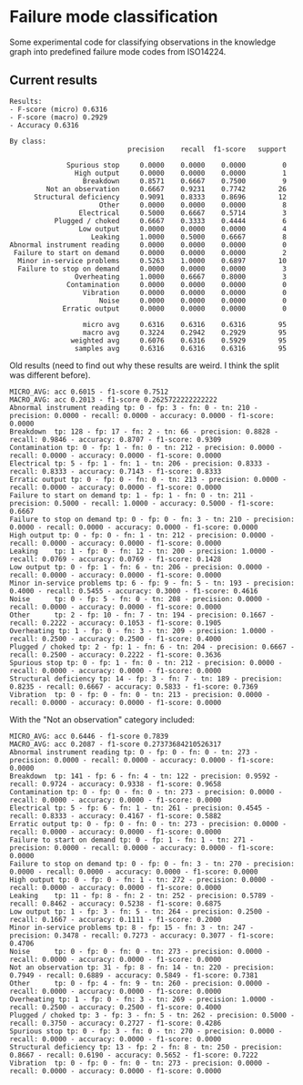 # Failure mode classification

Some experimental code for classifying observations in the knowledge graph into predefined failure mode codes from ISO14224.

## Current results

	Results:
	- F-score (micro) 0.6316
	- F-score (macro) 0.2929
	- Accuracy 0.6316

	By class:
	                             precision    recall  f1-score   support

	              Spurious stop     0.0000    0.0000    0.0000         0
	                High output     0.0000    0.0000    0.0000         1
	                  Breakdown     0.8571    0.6667    0.7500         9
	         Not an observation     0.6667    0.9231    0.7742        26
	      Structural deficiency     0.9091    0.8333    0.8696        12
	                      Other     0.0000    0.0000    0.0000         8
	                 Electrical     0.5000    0.6667    0.5714         3
	           Plugged / choked     0.6667    0.3333    0.4444         6
	                 Low output     0.0000    0.0000    0.0000         4
	                    Leaking     1.0000    0.5000    0.6667         8
	Abnormal instrument reading     0.0000    0.0000    0.0000         0
	 Failure to start on demand     0.0000    0.0000    0.0000         2
	  Minor in-service problems     0.5263    1.0000    0.6897        10
	  Failure to stop on demand     0.0000    0.0000    0.0000         3
	                Overheating     1.0000    0.6667    0.8000         3
	              Contamination     0.0000    0.0000    0.0000         0
	                  Vibration     0.0000    0.0000    0.0000         0
	                      Noise     0.0000    0.0000    0.0000         0
	             Erratic output     0.0000    0.0000    0.0000         0

	                  micro avg     0.6316    0.6316    0.6316        95
	                  macro avg     0.3224    0.2942    0.2929        95
	               weighted avg     0.6076    0.6316    0.5929        95
	                samples avg     0.6316    0.6316    0.6316        95


Old results (need to find out why these results are weird. I think the split was different before).


	MICRO_AVG: acc 0.6015 - f1-score 0.7512
	MACRO_AVG: acc 0.2013 - f1-score 0.2625722222222222
	Abnormal instrument reading tp: 0 - fp: 3 - fn: 0 - tn: 210 - precision: 0.0000 - recall: 0.0000 - accuracy: 0.0000 - f1-score: 0.0000
	Breakdown  tp: 128 - fp: 17 - fn: 2 - tn: 66 - precision: 0.8828 - recall: 0.9846 - accuracy: 0.8707 - f1-score: 0.9309
	Contamination tp: 0 - fp: 1 - fn: 0 - tn: 212 - precision: 0.0000 - recall: 0.0000 - accuracy: 0.0000 - f1-score: 0.0000
	Electrical tp: 5 - fp: 1 - fn: 1 - tn: 206 - precision: 0.8333 - recall: 0.8333 - accuracy: 0.7143 - f1-score: 0.8333
	Erratic output tp: 0 - fp: 0 - fn: 0 - tn: 213 - precision: 0.0000 - recall: 0.0000 - accuracy: 0.0000 - f1-score: 0.0000
	Failure to start on demand tp: 1 - fp: 1 - fn: 0 - tn: 211 - precision: 0.5000 - recall: 1.0000 - accuracy: 0.5000 - f1-score: 0.6667
	Failure to stop on demand tp: 0 - fp: 0 - fn: 3 - tn: 210 - precision: 0.0000 - recall: 0.0000 - accuracy: 0.0000 - f1-score: 0.0000
	High output tp: 0 - fp: 0 - fn: 1 - tn: 212 - precision: 0.0000 - recall: 0.0000 - accuracy: 0.0000 - f1-score: 0.0000
	Leaking    tp: 1 - fp: 0 - fn: 12 - tn: 200 - precision: 1.0000 - recall: 0.0769 - accuracy: 0.0769 - f1-score: 0.1428
	Low output tp: 0 - fp: 1 - fn: 6 - tn: 206 - precision: 0.0000 - recall: 0.0000 - accuracy: 0.0000 - f1-score: 0.0000
	Minor in-service problems tp: 6 - fp: 9 - fn: 5 - tn: 193 - precision: 0.4000 - recall: 0.5455 - accuracy: 0.3000 - f1-score: 0.4616
	Noise      tp: 0 - fp: 5 - fn: 0 - tn: 208 - precision: 0.0000 - recall: 0.0000 - accuracy: 0.0000 - f1-score: 0.0000
	Other      tp: 2 - fp: 10 - fn: 7 - tn: 194 - precision: 0.1667 - recall: 0.2222 - accuracy: 0.1053 - f1-score: 0.1905
	Overheating tp: 1 - fp: 0 - fn: 3 - tn: 209 - precision: 1.0000 - recall: 0.2500 - accuracy: 0.2500 - f1-score: 0.4000
	Plugged / choked tp: 2 - fp: 1 - fn: 6 - tn: 204 - precision: 0.6667 - recall: 0.2500 - accuracy: 0.2222 - f1-score: 0.3636
	Spurious stop tp: 0 - fp: 1 - fn: 0 - tn: 212 - precision: 0.0000 - recall: 0.0000 - accuracy: 0.0000 - f1-score: 0.0000
	Structural deficiency tp: 14 - fp: 3 - fn: 7 - tn: 189 - precision: 0.8235 - recall: 0.6667 - accuracy: 0.5833 - f1-score: 0.7369
	Vibration  tp: 0 - fp: 0 - fn: 0 - tn: 213 - precision: 0.0000 - recall: 0.0000 - accuracy: 0.0000 - f1-score: 0.0000

With the "Not an observation" category included:

	MICRO_AVG: acc 0.6446 - f1-score 0.7839
	MACRO_AVG: acc 0.2087 - f1-score 0.27373684210526317
	Abnormal instrument reading tp: 0 - fp: 0 - fn: 0 - tn: 273 - precision: 0.0000 - recall: 0.0000 - accuracy: 0.0000 - f1-score: 0.0000
	Breakdown  tp: 141 - fp: 6 - fn: 4 - tn: 122 - precision: 0.9592 - recall: 0.9724 - accuracy: 0.9338 - f1-score: 0.9658
	Contamination tp: 0 - fp: 0 - fn: 0 - tn: 273 - precision: 0.0000 - recall: 0.0000 - accuracy: 0.0000 - f1-score: 0.0000
	Electrical tp: 5 - fp: 6 - fn: 1 - tn: 261 - precision: 0.4545 - recall: 0.8333 - accuracy: 0.4167 - f1-score: 0.5882
	Erratic output tp: 0 - fp: 0 - fn: 0 - tn: 273 - precision: 0.0000 - recall: 0.0000 - accuracy: 0.0000 - f1-score: 0.0000
	Failure to start on demand tp: 0 - fp: 1 - fn: 1 - tn: 271 - precision: 0.0000 - recall: 0.0000 - accuracy: 0.0000 - f1-score: 0.0000
	Failure to stop on demand tp: 0 - fp: 0 - fn: 3 - tn: 270 - precision: 0.0000 - recall: 0.0000 - accuracy: 0.0000 - f1-score: 0.0000
	High output tp: 0 - fp: 0 - fn: 1 - tn: 272 - precision: 0.0000 - recall: 0.0000 - accuracy: 0.0000 - f1-score: 0.0000
	Leaking    tp: 11 - fp: 8 - fn: 2 - tn: 252 - precision: 0.5789 - recall: 0.8462 - accuracy: 0.5238 - f1-score: 0.6875
	Low output tp: 1 - fp: 3 - fn: 5 - tn: 264 - precision: 0.2500 - recall: 0.1667 - accuracy: 0.1111 - f1-score: 0.2000
	Minor in-service problems tp: 8 - fp: 15 - fn: 3 - tn: 247 - precision: 0.3478 - recall: 0.7273 - accuracy: 0.3077 - f1-score: 0.4706
	Noise      tp: 0 - fp: 0 - fn: 0 - tn: 273 - precision: 0.0000 - recall: 0.0000 - accuracy: 0.0000 - f1-score: 0.0000
	Not an observation tp: 31 - fp: 8 - fn: 14 - tn: 220 - precision: 0.7949 - recall: 0.6889 - accuracy: 0.5849 - f1-score: 0.7381
	Other      tp: 0 - fp: 4 - fn: 9 - tn: 260 - precision: 0.0000 - recall: 0.0000 - accuracy: 0.0000 - f1-score: 0.0000
	Overheating tp: 1 - fp: 0 - fn: 3 - tn: 269 - precision: 1.0000 - recall: 0.2500 - accuracy: 0.2500 - f1-score: 0.4000
	Plugged / choked tp: 3 - fp: 3 - fn: 5 - tn: 262 - precision: 0.5000 - recall: 0.3750 - accuracy: 0.2727 - f1-score: 0.4286
	Spurious stop tp: 0 - fp: 3 - fn: 0 - tn: 270 - precision: 0.0000 - recall: 0.0000 - accuracy: 0.0000 - f1-score: 0.0000
	Structural deficiency tp: 13 - fp: 2 - fn: 8 - tn: 250 - precision: 0.8667 - recall: 0.6190 - accuracy: 0.5652 - f1-score: 0.7222
	Vibration  tp: 0 - fp: 0 - fn: 0 - tn: 273 - precision: 0.0000 - recall: 0.0000 - accuracy: 0.0000 - f1-score: 0.0000
